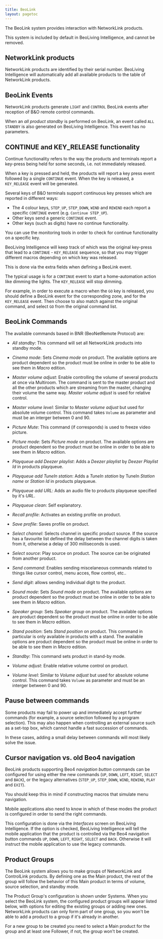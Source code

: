 ```yaml
---
title: BeoLink
layout: pagetoc
---
```


The BeoLink system provides interaction with NetworkLink products.

This system is included by default in BeoLiving Intelligence, and cannot be
removed.

NetworkLink products
--------------------

NetworkLink products are identified by their serial number. BeoLiving Intelligence will automatically add all available products to the table of
NetworkLink products.

BeoLink Events
--------------

NetworkLink products generate `LIGHT` and `CONTROL` BeoLink events after reception of B&O remote control commands.

When an *all product standby* is performed on BeoLink, an event called
`ALL STANDBY` is also generated on BeoLiving Intelligence. This event has no
parameters.

CONTINUE and KEY_RELEASE functionality
---------------------------------------

Continue functionality refers to the way the products and terminals
report a key-press being held for some seconds, i.e. not immediately
released.

When a key is pressed and held, the products will report a key press
event followed by a single `CONTINUE` event. When the key is released, a
`KEY_RELEASE` event will be generated.

Several keys of B&O terminals support continuous key
presses which are reported in different ways:

-   The 4 colour keys, `STEP_UP`, `STEP_DOWN`, `WIND` and `REWIND` each report
    a specific `CONTINUE` event (e.g. `Continue STEP_UP`).
-   Other keys send a generic `CONTINUE` event.
-   Other keys (such as digits) have no continue functionality.

You can use the monitoring tools in order to check for continue
functionality on a specific key.

BeoLiving Intelligence will keep track of which was the original key-press
that lead to a `CONTINUE` - `KEY_RELEASE` sequence, so that you may
trigger different macros depending on which key was released.

This is done via the extra fields when defining a BeoLink event.

The typical usage is for a `CONTINUE` event to start a home-automation
action like dimming the lights. The `KEY_RELEASE` will stop dimming.

For example, in order to execute a macro when the `GO` key is released,
you should define a BeoLink event for the corresponding zone, and for
the `KEY_RELEASE` event. Then choose to also match against the original
command, and select `GO` from the original command list.

BeoLink Commands
----------------

The available commands based in BNR (BeoNetRemote Protocol) are:

- *All standby*: This command will set all NetworkLink products into standby mode. 

- *Cinema mode*: Sets *Cinema mode* on product. The available options are product dependent so the product must be online in order to be able
to see them in *Macro* edition. 

- *Master volume adjust*: Enable controlling the volume of several products at once via Multiroom. The command is sent to the master product and 
all the other products which are streaming from the master, changing their volume the same way. *Master volume adjust* is used for relative 
control.

- *Master volume level*: Similar to *Master volume adjust* but used for absolute volume control. This command takes `Volume` as parameter and must
 be an interger between 0 and 90.
 
- *Picture Mute*: This command (if corresponds) is used to freeze video picture.

- *Picture mode*: Sets *Picture mode* on product. The available options are product dependent so the product must be online in order to be able
to see them in *Macro* edition.  

- *Playqueue add Deezer playlist*: Adds a *Deezer playlist* by *Deezer Playlist Id* in products playqueue.
 
- *Playqueue add TuneIn station*: Adds a *TuneIn station* by TuneIn *Station name* or *Station Id* in products playqueue.
  
- *Playqueue add URL*: Adds an audio file to products playqueue specified by it's *URL*.
 
- *Playqueue clean*: Self explanatory. 

- *Recall profile*: Activates an existing profile on product.
 
- *Save profile*: Saves profile on product. 

- *Select channel*: Selects channel in specific product source. If the source has a favourite list defined the delay between the channel digits is taken from it, otherwise a delay of 300 milliseconds is used.
 
- *Select source*: Play source on product. The source can be originated from another product.
 
- *Send command*: Enables sending miscelaneous commands related to things like cursor control, menu acces, flow control, etc..

- *Send digit*: allows sending individual digit to the product.

- *Sound mode*: Sets *Sound mode* on product. The available options are product dependent so the product must be online in order to be able
to see them in *Macro* edition.

- *Speaker group*: Sets *Speaker group* on product. The available options are product dependent so the product must be online in order to be able
to see them in *Macro* edition.
 
- *Stand position*: Sets *Stand position* on product. This command in particular is only available in products with a stand. The available options
are product dependent so the product must be online in order to be able to see them in *Macro* edition.

- *Standby*: This command sets product in stand-by mode.

- *Volume adjust*: Enable relative volume control on product.

- *Volume level*: Similar to *Volume adjust* but used for absolute volume control. This command takes `Volume` as parameter and must
 be an interger between 0 and 90.

## Pause between commands

Some products may fail to power up and immediately accept further
commands (for example, a source selection followed by a program
selection). This may also happen when controlling an external source
such as a set-top box, which cannot handle a fast succession of
commands.

In these cases, adding a small delay between commands will most likely
solve the issue.

## Cursor navigation vs. old Beo4 navigation

BeoLink products supporting Beo4 *navigation button* commands can be
configured for using either the new commands (`UP`, `DOWN`, `LEFT`, `RIGHT`,
`SELECT` and `BACK`), or the legacy alternatives (`STEP_UP`, `STEP_DOWN`,
`WIND`, `REWIND`, `PLAY` and `EXIT`).

You should keep this in mind if constructing macros that simulate menu navigation.

Mobile applications also need to know in which of these modes the
product is configured in order to send the right commands.

This configuration is done via the *Interfaces* screen on BeoLiving Intelligence. If the option is checked, BeoLiving Intelligence will tell the
mobile application that the product is controlled via the Beo4 navigation button commands `UP`, `DOWN`, `LEFT`, `RIGHT`, `SELECT` and `BACK`. 
Otherwise it will instruct the mobile application to use the legacy commands.


## Product Groups

The BeoLink system allows you to make groups of NetworkLink and ControlLink products. By defining one as the Main product, the rest of the group will follow the behavior of this Main product in terms of volume, source selection, and standby mode.

The Product Group's configuration is shown under Systems. When you select the BeoLink system, the configured product groups will appear listed below, with options for editing the existing groups or adding new ones. NetworkLink products can only form part of one group, so you won't be able to add a product to a group if it's already in another.

For a new group to be created you need to select a Main product for the group and at least one Follower, if not, the group won't be created.
